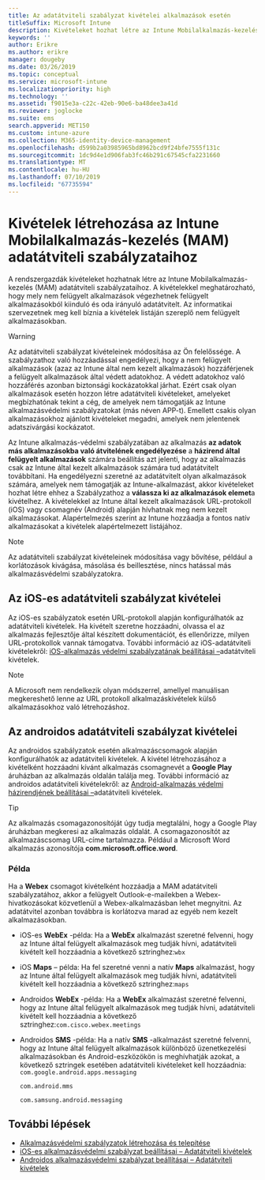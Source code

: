 ```yaml
---
title: Az adatátviteli szabályzat kivételei alkalmazások esetén
titleSuffix: Microsoft Intune
description: Kivételeket hozhat létre az Intune Mobilalkalmazás-kezelés (MAM) adatátviteli szabályzataihoz.
keywords: ''
author: Erikre
ms.author: erikre
manager: dougeby
ms.date: 03/26/2019
ms.topic: conceptual
ms.service: microsoft-intune
ms.localizationpriority: high
ms.technology: ''
ms.assetid: f9015e3a-c22c-42eb-90e6-ba48dee3a41d
ms.reviewer: joglocke
ms.suite: ems
search.appverid: MET150
ms.custom: intune-azure
ms.collection: M365-identity-device-management
ms.openlocfilehash: d599b2a03985965bd8962bcd9f24bfe7555f131c
ms.sourcegitcommit: 1dc9d4e1d906fab3fc46b291c67545cfa2231660
ms.translationtype: MT
ms.contentlocale: hu-HU
ms.lasthandoff: 07/10/2019
ms.locfileid: "67735594"
---
```

# <a name="how-to-create-exceptions-to-the-intune-mobile-application-management-mam-data-transfer-policy"></a>Kivételek létrehozása az Intune Mobilalkalmazás-kezelés (MAM) adatátviteli szabályzataihoz

A rendszergazdák kivételeket hozhatnak létre az Intune Mobilalkalmazás-kezelés (MAM) adatátviteli szabályzataihoz. A kivételekkel meghatározható, hogy mely nem felügyelt alkalmazások végezhetnek felügyelt alkalmazásokból kiinduló és oda irányuló adatátvitelt. Az informatikai szervezetnek meg kell bíznia a kivételek listáján szereplő nem felügyelt alkalmazásokban. 

>[!WARNING] 
> Az adatátviteli szabályzat kivételeinek módosítása az Ön felelőssége. A szabályzathoz való hozzáadással engedélyezi, hogy a nem felügyelt alkalmazások (azaz az Intune által nem kezelt alkalmazások) hozzáférjenek a felügyelt alkalmazások által védett adatokhoz. A védett adatokhoz való hozzáférés azonban biztonsági kockázatokkal járhat. Ezért csak olyan alkalmazások esetén hozzon létre adatátviteli kivételeket, amelyeket megbízhatónak tekint a cég, de amelyek nem támogatják az Intune alkalmazásvédelmi szabályzatokat (más néven APP-t). Emellett csakis olyan alkalmazásokhoz ajánlott kivételeket megadni, amelyek nem jelentenek adatszivárgási kockázatot.

Az Intune alkalmazás-védelmi szabályzatában az alkalmazás **az adatok más alkalmazásokba való átvitelének engedélyezése** a **házirend által felügyelt alkalmazások** számára beállítás azt jelenti, hogy az alkalmazás csak az Intune által kezelt alkalmazások számára tud adatátvitelt továbbítani. Ha engedélyezni szeretné az adatátvitelt olyan alkalmazások számára, amelyek nem támogatják az Intune-alkalmazást, akkor kivételeket hozhat létre ehhez a Szabályzathoz a **válassza ki az alkalmazások elemet**a kivételhez. A kivételekkel az Intune által kezelt alkalmazások URL-protokoll (iOS) vagy csomagnév (Android) alapján hívhatnak meg nem kezelt alkalmazásokat. Alapértelmezés szerint az Intune hozzáadja a fontos natív alkalmazásokat a kivételek alapértelmezett listájához. 

> [!NOTE]
> Az adatátviteli szabályzat kivételeinek módosítása vagy bővítése, például a korlátozások kivágása, másolása és beillesztése, nincs hatással más alkalmazásvédelmi szabályzatokra. 

## <a name="ios-data-transfer-exceptions"></a>Az iOS-es adatátviteli szabályzat kivételei
Az iOS-es szabályzatok esetén URL-protokoll alapján konfigurálhatók az adatátviteli kivételek. Ha kivételt szeretne hozzáadni, olvassa el az alkalmazás fejlesztője által készített dokumentációt, és ellenőrizze, milyen URL-protokollok vannak támogatva. További információ az iOS-adatátviteli kivételekről: [iOS-alkalmazás védelmi szabályzatának beállításai –](app-protection-policy-settings-ios.md#data-transfer-exemptions)adatátviteli kivételek.

> [!NOTE]
> A Microsoft nem rendelkezik olyan módszerrel, amellyel manuálisan megkereshető lenne az URL protokoll alkalmazáskivételek külső alkalmazásokhoz való létrehozáshoz. 

## <a name="android-data-transfer-exceptions"></a>Az androidos adatátviteli szabályzat kivételei
Az androidos szabályzatok esetén alkalmazáscsomagok alapján konfigurálhatók az adatátviteli kivételek. A kivétel létrehozásához a kivételként hozzáadni kívánt alkalmazás csomagnevét a **Google Play** áruházban az alkalmazás oldalán találja meg. További információ az androidos adatátviteli kivételekről: az [Android-alkalmazás védelmi házirendjének beállításai –](app-protection-policy-settings-android.md#data-transfer-exemptions)adatátviteli kivételek.


>[!TIP]
> Az alkalmazás csomagazonosítóját úgy tudja megtalálni, hogy a Google Play áruházban megkeresi az alkalmazás oldalát. A csomagazonosítót az alkalmazáscsomag URL-címe tartalmazza. Például a Microsoft Word alkalmazás azonosítója **com.microsoft.office.word**.

### <a name="example"></a>Példa
Ha a **Webex** csomagot kivételként hozzáadja a MAM adatátviteli szabályzatához, akkor a felügyelt Outlook-e-mailekben a Webex-hivatkozásokat közvetlenül a Webex-alkalmazásban lehet megnyitni. Az adatátvitel azonban továbbra is korlátozva marad az egyéb nem kezelt alkalmazásokban.

- iOS-es **WebEx** -példa:   Ha a **WebEx** alkalmazást szeretné felvenni, hogy az Intune által felügyelt alkalmazások meg tudják hívni, adatátviteli kivételt kell hozzáadnia a következő sztringhez:<code>wbx</code>
    
- iOS **Maps** – példa:   Ha fel szeretné venni a natív **Maps** alkalmazást, hogy az Intune által felügyelt alkalmazások meg tudják hívni, adatátviteli kivételt kell hozzáadnia a következő sztringhez:<code>maps</code>

- Androidos **WebEx** -példa:   Ha a **WebEx** alkalmazást szeretné felvenni, hogy az Intune által felügyelt alkalmazások meg tudják hívni, adatátviteli kivételt kell hozzáadnia a következő sztringhez:<code>com.cisco.webex.meetings</code>
    
- Androidos **SMS** -példa:   Ha a natív **SMS** -alkalmazást szeretné felvenni, hogy az Intune által felügyelt alkalmazások különböző üzenetkezelési alkalmazásokban és Android-eszközökön is meghívhatják azokat, a következő sztringek esetében adatátviteli kivételeket kell hozzáadnia: 
    <code>com.google.android.apps.messaging</code>
    
    <code>com.android.mms</code>
    
    <code>com.samsung.android.messaging</code>

## <a name="next-steps"></a>További lépések

- [Alkalmazásvédelmi szabályzatok létrehozása és telepítése](app-protection-policies.md)
- [iOS-es alkalmazásvédelmi szabályzat beállításai – Adatátviteli kivételek](app-protection-policy-settings-ios.md#data-transfer-exemptions)
- [Androidos alkalmazásvédelmi szabályzat beállításai – Adatátviteli kivételek](app-protection-policy-settings-android.md#data-transfer-exemptions)
